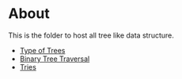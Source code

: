 # About
This is the folder to host all tree like data structure.
- [Type of Trees](https://github.com/kun-dev/cs/blob/master/tree_graph/type_of_tree.md)
- [Binary Tree Traversal](https://github.com/kun-dev/cs/blob/master/tree_graph/binary_tree_traversal.md)
- [Tries](https://github.com/kun-dev/cs/blob/master/tree_graph/tries.md)